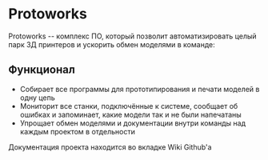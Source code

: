 Protoworks
========

Protoworks -- комплекс ПО, который позволит автоматизировать целый парк 3Д принтеров и ускорить обмен моделями в команде:

Функционал
--------

- Собирает все программы для прототипирования и печати моделей в одну цепь
- Мониторит все станки, подключённые к системе, сообщает об ошибках и запоминает, какие модели так и не были напечатаны
- Упрощает обмен моделями и документации внутри команды над каждым проектом в отдельности

Документация проекта находится во вкладке Wiki Github'а

